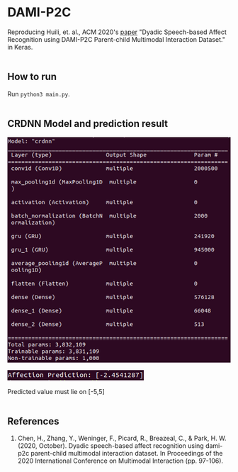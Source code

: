 # DAMI-P2C
Reproducing Huili, et. al., ACM 2020's [paper](https://dl.acm.org/doi/10.1145/3382507.3418842) "Dyadic Speech-based Affect Recognition using DAMI-P2C Parent-child Multimodal Interaction Dataset." in Keras.
<br><br>


## How to run
Run `python3 main.py`.
<br><br>

## CRDNN Model and prediction result
![result](https://github.com/ybkim95/DAMI-P2C/blob/main/img/result.png)

![result](https://github.com/ybkim95/DAMI-P2C/blob/main/img/result2.png)

Predicted value must lie on [-5,5]
<br><br>

## References
1. Chen, H., Zhang, Y., Weninger, F., Picard, R., Breazeal, C., & Park, H. W. (2020, October). Dyadic speech-based affect recognition using dami-p2c parent-child multimodal interaction dataset. In Proceedings of the 2020 International Conference on Multimodal Interaction (pp. 97-106).
